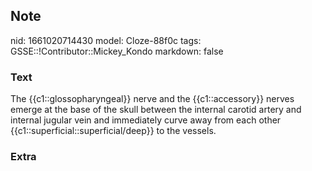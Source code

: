 ## Note
nid: 1661020714430
model: Cloze-88f0c
tags: GSSE::!Contributor::Mickey_Kondo
markdown: false

### Text
The {{c1::glossopharyngeal}} nerve and the {{c1::accessory}} nerves emerge at the base of the skull between the internal carotid artery and internal jugular vein and immediately curve away from each other {{c1::superficial::superficial/deep}} to the vessels.

### Extra

